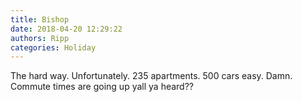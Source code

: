 ```yaml
---
title: Bishop
date: 2018-04-20 12:29:22
authors: Ripp
categories: Holiday
---
```


 The hard way. Unfortunately. 235 apartments. 500 cars easy. Damn. Commute times are going up yall ya heard??